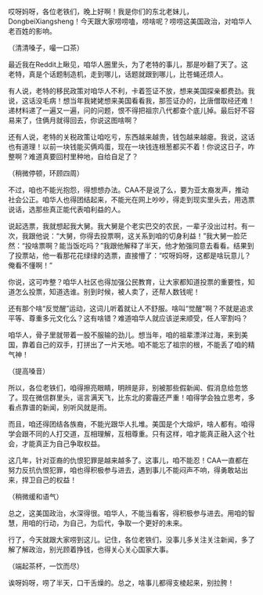 哎呀妈呀，各位老铁们，晚上好啊！我是你们的东北老妹儿，DongbeiXiangsheng！今天跟大家唠唠嗑，唠啥呢？唠唠这美国政治，对咱华人老百姓的影响。

（清清嗓子，嘬一口茶）

最近我在Reddit上瞅见，咱华人圈里头，为了老特的事儿，那是吵翻了天了。这老特，真是个话题制造机，走到哪儿，话题就跟到哪儿，比苍蝇还烦人。

有人说，老特的移民政策对咱华人不利，卡着签证不放，想来美国探亲都费劲。我说，这话没毛病！想当年我姥姥想来美国看看我，那签证办的，比唐僧取经还难！递材料递了一遍又一遍，问的问题，恨不得把祖宗八代都查个底儿掉。最后好不容易来了，住俩月就得回去，你说这图啥啊？

还有人说，老特的关税政策让咱吃亏，东西越来越贵，钱包越来越瘪。我说，这话也有道理！以前一块钱能买俩鸡蛋，现在一块钱连根葱都买不着！你说这日子，咋整啊？难道真要回村里种地，自给自足了？

（稍微停顿，环顾四周）

不过，咱也不能光抱怨，得想想办法。CAA不是说了么，要为亚太裔发声，推动社会公正。咱华人也得团结起来，不能光在网上吵吵，得走到现实里头去，用选票说话，选那些真正能代表咱利益的人。

说起选票，我就想起我大舅。我大舅是个老实巴交的农民，一辈子没出过村。有一次，我跟他说：“大舅，你得去投票啊，这关系到咱的切身利益！”我大舅一脸茫然：“投啥票啊？能当饭吃吗？”我跟他解释了半天，他才勉强同意去看看。结果到了投票站，他一看那花花绿绿的选票，直接懵了：“哎呀妈呀，这都是啥玩意儿？俺看不懂啊！”

你说，这可咋整？咱华人社区也得加强公民教育，让大家都知道投票的重要性，知道怎么投票，知道选谁。别到时候，被人卖了，还帮人数钱呢！

还有那个啥“反觉醒”运动，这词儿听着就让人不舒服。啥叫“觉醒”啊？不就是追求平等、尊重多元文化么？这有啥错？难道咱华人就应该逆来顺受，任人宰割吗？

咱华人，骨子里就带着一股不服输的劲儿。想当年，咱的祖辈漂洋过海，来到美国，靠着自己的双手，打拼出了一片天地。咱不能忘了祖宗的根，不能丢了咱的精气神！

（提高嗓音）

所以，各位老铁们，咱得擦亮眼睛，明辨是非，别被那些假新闻、假消息给忽悠了。现在微信群里头，谣言满天飞，比东北的雾霾还严重！咱得学会独立思考，多看点靠谱的新闻，别听风就是雨。

而且，咱还得团结各族裔，不能光跟华人扎堆。美国是个大熔炉，啥人都有。咱得学会跟不同的人打交道，互相理解，互相尊重。只有这样，咱才能真正融入这个社会，才能真正为自己争取权益。

这几年，针对亚裔的仇恨犯罪是越来越多了。这事儿，咱不能忍！CAA一直都在努力反抗仇恨犯罪，咱也得积极参与进去，遇到事儿不能闷声不响，得勇敢站出来，捍卫自己的权益！

（稍微缓和语气）

总之，这美国政治，水深得很。咱华人，不能当看客，得积极参与进去。用咱的智慧，用咱的行动，为自己，为后代，争取一个更好的未来。

行了，今天就跟大家唠到这儿。记住，各位老铁们，没事儿多关注关注新闻，多了解了解政治，别光顾着挣钱，也得关心关心国家大事。

（端起茶杯，一饮而尽）

诶呀妈呀，唠了半天，口干舌燥的。总之，啥事儿都得支棱起来，别拉胯！